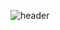 ![header](https://capsule-render.vercel.app/api?type=wave&color=auto&height=300&section=header&text=capsule%20render&fontSize=90)

<!-- <!DOCTYPE html>
<html lang="en">
<head>
    <meta charset="UTF-8">
    <meta http-equiv="X-UA-Compatible" content="IE=edge">
    <meta name="viewport" content="width=device-width, initial-scale=1.0">
</head>
<body>
    <table class="type03">
      <tr>
        <th scope="row">항목명</th>
        <td>내용이 들어갑니다.</td>
      </tr>
      <tr>
        <th scope="row">항목명</th>
        <td>내용이 들어갑니다.</td>
      </tr>
      <tr>
        <th scope="row">항목명</th>
        <td>내용이 들어갑니다.</td>
      </tr>
    </table>
</body>
</html> -->
